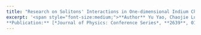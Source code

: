 ```yaml
---
title: "Research on Solitons' Interactions in One-dimensional Indium Chains on Si(111) Surfaces"
excerpt: '<span style="font-size:medium;">**Author** Yu Yao, Chaojie Luo, Hui Zhang <br/>
**Publication:** [*Journal of Physics: Conference Series*, **2639**, 012051 (2023)](https://iopscience.iop.org/article/10.1088/1742-6596/2639/1/012051) </span>'
---
```


